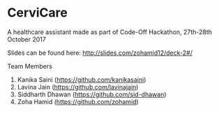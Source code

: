 # CerviCare
A healthcare assistant made as part of Code-Off Hackathon, 27th-28th October 2017

Slides can be found here: http://slides.com/zohamid12/deck-2#/

Team Members
1) Kanika Saini (https://github.com/kanikasaini)
2) Lavina Jain (https://github.com/lavinajain)
3) Siddharth Dhawan (https://github.com/sid-dhawan)
4) Zoha Hamid (https://github.com/zohamid)
